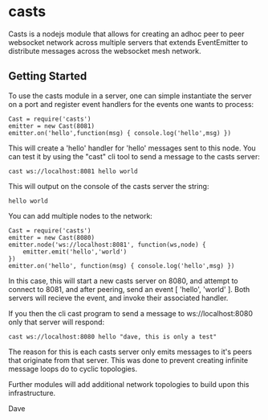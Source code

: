casts
=====

Casts is a nodejs module that allows for creating an adhoc peer to peer websocket network across multiple
servers that extends EventEmitter to distribute messages across the websocket mesh network.  

Getting Started
---------------

To use the casts module in a server, one can simple instantiate the server on a port and register event 
handlers for the events one wants to process:

	Cast = require('casts')
	emitter = new Cast(8081)
	emitter.on('hello',function(msg) { console.log('hello',msg) })

This will create a 'hello' handler for 'hello' messages sent to this node.  You can test it by using the
"cast" cli tool to send a message to the casts server:

	cast ws://localhost:8081 hello world

This will output on the console of the casts server the string:

	hello world

You can add multiple nodes to the network:

	Cast = require('casts')
	emitter = new Cast(8080)
	emitter.node('ws://localhost:8081', function(ws,node) { 	
		emitter.emit('hello','world')
	})	
	emitter.on('hello', function(msg) { console.log('hello',msg) })

In this case, this will start a new casts server on 8080, and attempt to connect to 8081, and after peering, send an event [ 'hello', 'world' ].  Both servers will recieve the event, and invoke their associated handler.

If you then the cli cast program to send a message to ws://localhost:8080 only that server will respond:

	cast ws://localhost:8080 hello "dave, this is only a test"

The reason for this is each casts server only emits messages to it's peers that originate from that server. 
This was done to prevent creating infinite message loops do to cyclic topologies.

Further modules will add additional network topologies to build upon this infrastructure.

Dave


